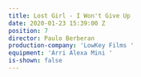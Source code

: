 ```yaml
---
title: Lost Girl - I Won't Give Up
date: 2020-01-23 15:39:00 Z
position: 7
director: Paulo Berberan
production-company: 'LowKey Films '
equipment: 'Arri Alexa Mini '
is-shown: false
---
```


